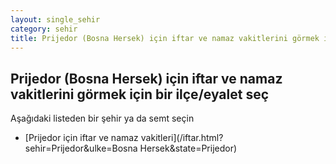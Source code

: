```yaml
---
layout: single_sehir
category: sehir
title: Prijedor (Bosna Hersek) için iftar ve namaz vakitlerini görmek için bir ilçe/eyalet seç
---
```



## Prijedor (Bosna Hersek) için iftar ve namaz vakitlerini görmek için bir ilçe/eyalet seç

Aşağıdaki listeden bir şehir ya da semt seçin


* [Prijedor için iftar ve namaz vakitleri](/iftar.html?sehir=Prijedor&ulke=Bosna Hersek&state=Prijedor)
